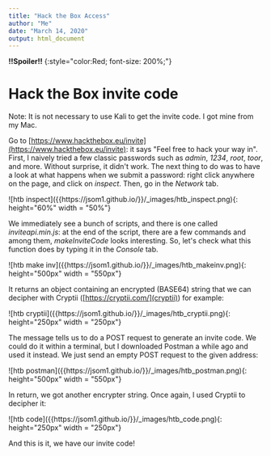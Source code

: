 ```yaml
---
title: "Hack the Box Access"
author: "Me"
date: "March 14, 2020"
output: html_document
---
```


**!!Spoiler!!**
{:style="color:Red; font-size: 200%;"}

# Hack the Box invite code

Note: It is not necessary to use Kali to get the invite code. I got mine from my Mac.

Go to [https://www.hackthebox.eu/invite](https://www.hackthebox.eu/invite): it says "Feel free to hack your way in". First, I naively tried a few classic passwords such as *admin*, *1234*, *root*, *toor*, and more.
Without surprise, it didn't work. The next thing to do was to have a look at what happens when we submit a password: right click anywhere on the page,
and click on *inspect*. Then, go in the *Network* tab.  

<div class="img_container">
![htb inspect]({{https://jsom1.github.io/}}/_images/htb_inspect.png){: height="60%" width = "50%"}
</div>

We immediately see a bunch of scripts, and there is one called *inviteapi.min.js*: at the end of the script, there are
a few commands and among them, *makeInviteCode* looks interesting. So, let's check what this function does by typing it in the *Console* tab.

<div class="img_container">
![htb make inv]({{https://jsom1.github.io/}}/_images/htb_makeinv.png){: height="500px" width = "550px"}
</div>

It returns an object containing an encrypted (BASE64) string that we can decipher with Cryptii ([https://cryptii.com/](cryptii)) for example:

<div class="img_container">
![htb cryptii]({{https://jsom1.github.io/}}/_images/htb_cryptii.png){: height="250px" width = "250px"}
</div>

The message tells us to do a POST request to generate an invite code. We could do it within a terminal, but I downloaded Postman
a while ago and used it instead. We just send an empty POST request to the given address:

<div class="img_container">
![htb postman]({{https://jsom1.github.io/}}/_images/htb_postman.png){: height="500px" width = "550px"}
</div>

In return, we got another encrypter string. Once again, I used Cryptii to decipher it:

<div class="img_container">
![htb code]({{https://jsom1.github.io/}}/_images/htb_code.png){: height="250px" width = "250px"}
</div>

And this is it, we have our invite code!
